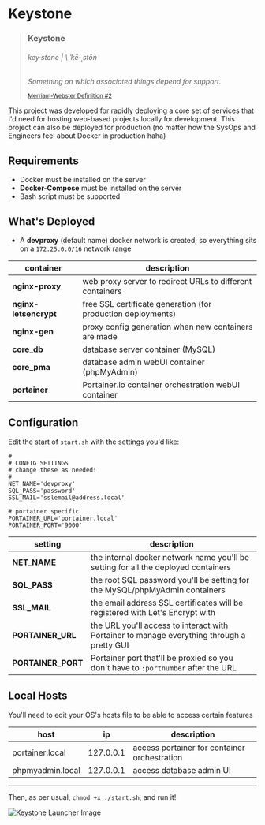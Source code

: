 # Keystone

> ### **Keystone**
> ###### key·​stone | \ ˈkē-ˌstōn
>
> _Something on which associated things depend for support._
>
> <sub>[Merriam-Webster Definition #2](https://www.merriam-webster.com/dictionary/keystone)</sub>
>

This project was developed for rapidly deploying a core set of services that I'd need for hosting web-based projects locally for development.
This project can also be deployed for production (no matter how the SysOps and Engineers feel about Docker in production haha)

## Requirements

* Docker must be installed on the server
* **Docker-Compose** must be installed on the server
* Bash script must be supported

## What's Deployed

* A **devproxy** (default name) docker network is created; so everything sits on a `172.25.0.0/16` network range

| container | description |
| --------- | ----------- |
| **nginx-proxy** | web proxy server to redirect URLs to different containers |
| **nginx-letsencrypt** | free SSL certificate generation (for production deployments) |
| **nginx-gen** | proxy config generation when new containers are made |
| **core_db** | database server container (MySQL) |
| **core_pma** | database admin webUI container (phpMyAdmin) |
| **portainer** | Portainer.io container orchestration webUI container |

## Configuration

Edit the start of `start.sh` with the settings you'd like:

```
#
# CONFIG SETTINGS
# change these as needed!
#
NET_NAME='devproxy'
SQL_PASS='password'
SSL_MAIL='sslemail@address.local'

# portainer specific
PORTAINER_URL='portainer.local'
PORTAINER_PORT='9000'
```

| setting | description |
| ------- | ----------- |
| **NET_NAME** | the internal docker network name you'll be setting for all the deployed containers |
| **SQL_PASS** | the root SQL password you'll be setting for the MySQL/phpMyAdmin containers |
| **SSL_MAIL** | the email address SSL certificates will be registered with Let's Encrypt with |
| **PORTAINER_URL** | the URL you'll access to interact with Portainer to manage everything through a pretty GUI |
| **PORTAINER_PORT** | Portainer port that'll be proxied so you don't have to `:portnumber` after the URL |

## Local Hosts

You'll need to edit your OS's hosts file to be able to access certain features

| host | ip | description |
| ---- | -- | ----------- |
| portainer.local | 127.0.0.1 | access portainer for container orchestration |
| phpmyadmin.local | 127.0.0.1 | access database admin UI |

- - - - -

Then, as per usual, `chmod +x ./start.sh`, and run it!

![Keystone Launcher Image](https://raw.githubusercontent.com/jaytwitch/keystone/master/screenshot.jpg)
